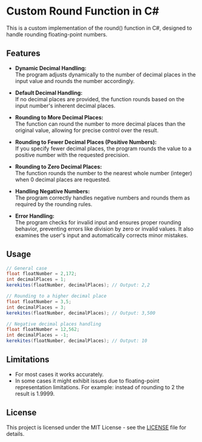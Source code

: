 # Custom Round Function in C#

This is a custom implementation of the round() function in C#, designed to handle rounding floating-point numbers.

## Features

- **Dynamic Decimal Handling:**  
  The program adjusts dynamically to the number of decimal places in the input value and rounds the number accordingly.
  
- **Default Decimal Handling:**  
  If no decimal places are provided, the function rounds based on the input number's inherent decimal places.
  
- **Rounding to More Decimal Places:**  
  The function can round the number to more decimal places than the original value, allowing for precise control over the result.
  
- **Rounding to Fewer Decimal Places (Positive Numbers):**  
  If you specify fewer decimal places, the program rounds the value to a positive number with the requested precision.

- **Rounding to Zero Decimal Places:**  
  The function rounds the number to the nearest whole number (integer) when 0 decimal places are requested.

- **Handling Negative Numbers:**  
  The program correctly handles negative numbers and rounds them as required by the rounding rules.

- **Error Handling:**  
  The program checks for invalid input and ensures proper rounding behavior, preventing errors like division by zero or invalid values. It also examines the user's input and automatically corrects minor mistakes.

## Usage

```csharp
// General case
float floatNumber = 2,172;
int decimalPlaces = 1;
kerekites(floatNumber, decimalPlaces); // Output: 2,2

// Rounding to a higher decimal place
float floatNumber = 3,5;
int decimalPlaces = 3;
kerekites(floatNumber, decimalPlaces); // Output: 3,500

// Negative decimal places handling
float floatNumber = 12,562;
int decimalPlaces = -1;
kerekites(floatNumber, decimalPlaces); // Output: 10
```

## Limitations

- For most cases it works accurately.
- In some cases it might exhibit issues due to floating-point representation limitations. For example: instead of rounding to 2 the result is 1.9999.

## License

This project is licensed under the MIT License - see the [LICENSE](LICENSE) file for details.

